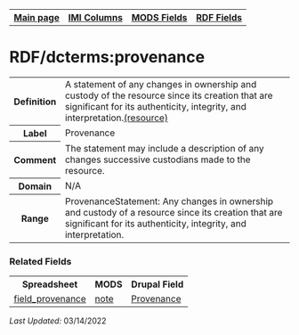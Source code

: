 <!DOCTYPE html>
<html>

<body>
<table style="width:100%">
  <tr>
    <th><a href="index.md">Main page</a></th>
	<th><a href="IMI.md">IMI Columns</a></th>
    <th><a href="MODS.md">MODS Fields</a></th>
    <th><a href="RDF.md">RDF Fields</a></th>
  </tr>
</table>

<h1>RDF/dcterms:provenance</h1>
<table>
<tr>
	<th>Definition</th>
	<td>A statement of any changes in ownership and custody of the resource since its creation that are significant for its authenticity, integrity, and interpretation.<a href="http://purl.org/dc/terms/provenance">(resource)</a></td>
</tr>
<tr>
	<th>Label</th>
	<td>Provenance</td>
</tr>
<tr>
	<th>Comment</th>
	<td>The statement may include a description of any changes successive custodians made to the resource.</td>
</tr>
<tr>
	<th>Domain</th>
	<td>N/A</td>
</tr>
<tr>
	<th>Range</th>
	<td>ProvenanceStatement: Any changes in ownership and custody of a resource since its creation that are significant for its authenticity, integrity, and interpretation.</td>
</tr>
</table>
	<h3>Related Fields</h3>
<table>
	<tr>
		<th>Spreadsheet</th>
		<th>MODS</th>
		<th>Drupal Field</th>
	</tr>
	<tr>
		<td><a href="field_provenance.md">field_provenance</a></td>
		<td><a href="mods.note.md">note</a></td> 
		<td><a href="DrupalFields.md#Provenance">Provenance</a></td>
	</tr>
</table>
<p><i>Last Updated: </i>03/14/2022</p>
</body>
</html>
